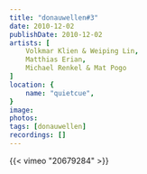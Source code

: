 ```yaml
---
title: "donauwellen#3"
date: 2010-12-02
publishDate: 2010-12-02
artists: [
    Volkmar Klien & Weiping Lin,
    Matthias Erian,
    Michael Renkel & Mat Pogo
]
location: {
    name: "quietcue",
}
image:
photos:
tags: [donauwellen]
recordings: []
---
```

{{< vimeo "20679284" >}}
